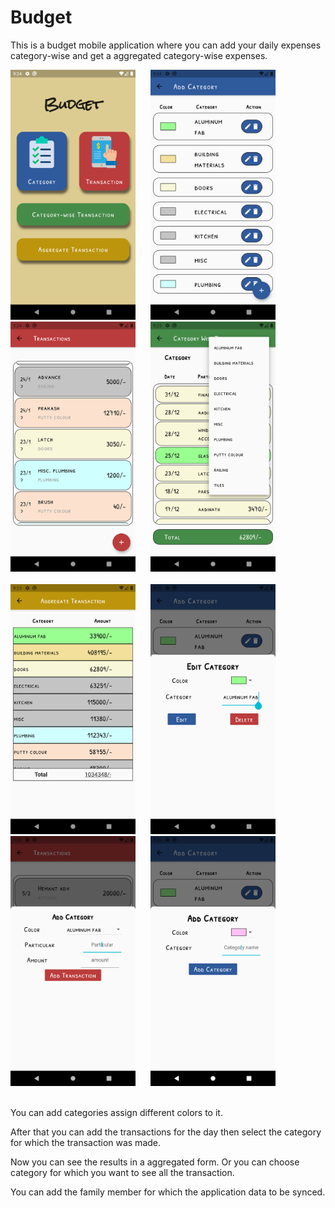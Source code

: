 # Budget

This is a budget mobile application where you can add your daily expenses category-wise and get a aggregated category-wise expenses.

<p>
  <img src = "/Budget%20Demo/Screenshot_1627055654.png" height = 400>&nbsp;&nbsp;&nbsp;&nbsp;&nbsp;
  <img src = "/Budget%20Demo/Screenshot_1627055670.png" height = 400>&nbsp;&nbsp;&nbsp;&nbsp;&nbsp;
  <img src = "/Budget%20Demo/Screenshot_1627055688.png" height = 400>&nbsp;&nbsp;&nbsp;&nbsp;&nbsp;
  <img src = "/Budget%20Demo/Screenshot_1627055706.png" height = 400>&nbsp;&nbsp;&nbsp;&nbsp;&nbsp;<br><br>
  <img src = "/Budget%20Demo/Screenshot_1627055716.png" height = 400>&nbsp;&nbsp;&nbsp;&nbsp;&nbsp;
  <img src = "/Budget%20Demo/Screenshot_1627055746.png" height = 400>&nbsp;&nbsp;&nbsp;&nbsp;&nbsp;
  <img src = "/Budget%20Demo/Screenshot_1627055764.png" height = 400>&nbsp;&nbsp;&nbsp;&nbsp;&nbsp;
  <img src = "/Budget%20Demo/Screenshot_1627055783.png" height = 400>&nbsp;&nbsp;&nbsp;&nbsp;&nbsp;<br><br>
</p>

You can add categories assign different colors to it.

After that you can add the transactions for the day then select the category for which the transaction was made.

Now you can see the results in a aggregated form. Or you can choose category for which you want to see all the transaction.

You can add the family member for which the application data to be synced.
